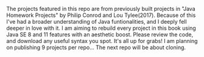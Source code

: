 The projects featured in this repo are from previously built projects in "Java Homework Projects" by Philip Conrod and Lou Tylee(2017). Because of this I've had a broader understanding of Java funtionalities, and I deeply fell deeper in love with it. I am aiming to rebuild every project in this book using Java SE 8 and 11 features with an aesthetic boost. Please review the code, and download any useful syntax you spot. It's all up for grabs!
I am planning on publishing 9 projects per repo... The next repo will be about cloning.
